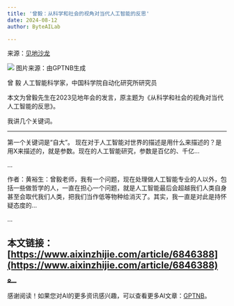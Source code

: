 ```yaml
---
title: '曾毅：从科学和社会的视角对当代人工智能的反思'
date: 2024-08-12
author: ByteAILab

---
```


来源：[见地沙龙](https://mp.weixin.qq.com/s/V22xDtCP9TiWOrgclxtoAw)

![](http://www.jesonc.com/upload/3B33CB85B496C0CB6FBA4C2BD79320AD/1723183929651/FpN38QjKVwb2lL_GTCjBcCWvkg2L.jpg)
图片来源：由GPTNB生成

曾 毅 人工智能科学家，中国科学院自动化研究所研究员

本文为曾毅先生在2023见地年会的发言，原主题为《从科学和社会的视角对当代人工智能的反思》。

我讲几个关键词。

---


第一个关键词是“自大”。
现在对于人工智能对世界的描述是用什么来描述的？是用X来描述的，就是参数。现在的人工智能研究，参数是百亿的、千亿...

...

作者：黄裕生：曾毅老师，我有一个问题，现在处理做人工智能专业的人以外，包括一些做哲学的人，一直在担心一个问题，就是人工智能最后会超越我们人类自身甚至会取代我们人类，把我们当作低等物种给消灭了。其实，我一直是对此是持怀疑态度的...

...

本文链接：[https://www.aixinzhijie.com/article/6846388](https://www.aixinzhijie.com/article/6846388)。
---
感谢阅读！如果您对AI的更多资讯感兴趣，可以查看更多AI文章：[GPTNB](https://gptnb.com)。